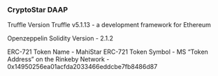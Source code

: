 ### CryptoStar DAAP 

Truffle Version 
Truffle v5.1.13 - a development framework for Ethereum

Openzeppelin Solidity 
Version - 2.1.2 

ERC-721 Token Name - MahiStar
ERC-721 Token Symbol - MS
“Token Address” on the Rinkeby Network - 0x14950256ea01acfda2033466eddcbe7fb8486d87



